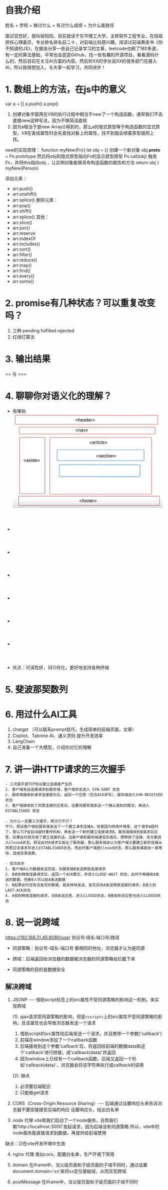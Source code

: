 # 自我介绍
姓名 + 学校 + 做过什么 + 有过什么成绩 + 为什么能胜任

面试官您好，我叫徐阳阳，目前就读于东华理工大学，主修软件工程专业，在班级担任心理委员，专业排名排名前二十，对前端比较感兴趣，阅读过前端黄皮书《你不知道的JS》，在掘金分享一些自己记录学习的文章，leetcode也刷了180多道，有一定的算法基础，平常也会逛逛Github，找一些有趣的开源项目，看看源码什么的，然后目前在关注AI方面的内容。然后听XX的学长说XX的很多部门在接入AI，所以我很想加入，与大家一起学习，共同进步！

# 1. 数组上的方法，在js中的意义
var a = []
a.push()
a.pop()

1. 创建对象字面两在V8的执行过程中相当于new了一个构造函数，通常我们不去直接new这种写法，因为不够简洁直观
2. 因为a相当于是new Array()得到的，那么a的隐式原型等于构造函数的显式原型，V8在查找属性时会先查找对象上的属性，找不到就会顺着原型链网上找。

new的实现原理：
function myNew(Fn){
    let obj = {} 创建一个新对象
    obj.__proto__ = Fn.prototype 然后将obj的隐式原型指向Fn的显示原型原型
    Fn.call(obj) 触发Fn，并将this指向obj ，让实例对象能够具有构造函数的属性和方法
    return obj
}
myNew(Person)

添加元素：
- arr.push()
- arr.unshift()
- arr.splice()
删除元素：
- arr.pop()
- arr.shift()
- arr.splice()
其他：
- arr.slice()
- arr.join()
- arr.reserve
- arr.indexOf
- arr.includes()
- arr.sort()
- arr.filter()
- arr.reduce()
- arr.map()
- arr.find()
- arr.every()
- arr.some()

# 2. promise有几种状态？可以重复改变吗？
1. 三种 pending fulfilled rejected
2. 红绿灯算法

# 3. 输出结果
== 与 ===

# 4. 聊聊你对语义化的理解？
- 有哪些
![alt text](image.png)
- <header>
- <nav>
- <aside>
- <article>
- <section>
- <footer>
- 优点：可读性好，SEO优化，更好地支持各种终端

# 5. 斐波那契数列


# 6. 用过什么AI工具
1. chatgpt （可以联系prompt技巧，生成简单的前端页面，文章）
2. Copilot、Tabnine AI、通义灵码  提升开发效率
3. LangChain
4. 自己准备一个大模型，介绍你对它的理解

# 7. 讲一讲HTTP请求的三次握手
    - 三次握手是TCP协议建立连接是产生的
    1. 客户端发送连接请求到服务端，客户端状态进入 SYN-SENT 状态
    2. 服务端接收到请求连接报文后，返回一个应答（包含ACK序号），服务端进入SYN-RECEIVED状态
    3. 客户端接收到了同意连接的应答后，还要向服务端发送一个确认收到的报文。再进入 ESTABLISHED 状态

    - 为什么一定要三次握手，两次行不行？
    不行，假设客户端给服务端发送了一个建立请求连接A，但是因为网络环境差，这个请求A超时了，那么TCP会启动超时重传机制，再发送一个新的建立连接请求B，服务端接收到B请求后应答，如果此时就完成了建立连接的话，当客户端和服务端通信完成后，便释放了连接，双方都进入Closed状态。假设此时A请求又抵达了服务器，那么服务端会认为客户端又要建立新的连接从而答应该请求并进入ESTABLISHED状态，而此时客户端是Closed状态，那么服务端就会一直等待，造成资源浪费。

    - 四次挥手
    1. 客户端A认为数据发送完成，向服务端B发送释放连接请求
    2. B收到释放连接请求后，返回一个ACK报文，并进入CLOSE-WAIT 状态，此时不再接收A发送的数据，但是B人可以给A发送数据
    3. B如果此时还有没发完的数据，就会继续发送，发完后向A发送释放连接的请求，B进入到LAST-ACK状态
    4. A收到释放连接的请求，向B发送应答，进入CLOSED状态，B接收到该应答也进入CLOSED状态

# 8. 说一说跨域
https://192.168.31.45:8080/user
协议号:域名:端口号/路径

- 同源策略：协议号-域名-端口号 都相同的地址，浏览器才认为是同源

- 跨域：后端返回给浏览器的数据被浏览器的同源策略给拦截下来

- 同源策略的目的是数据安全
 
## 解决跨域
1. JSONP --- 借助script标签上的src属性不受同源策略的影响这一机制，来实现跨域

    (1). ajax请求受同源策略的影响，但是`<script>`上的src属性不受同源策略的影响，且该属性也会导致浏览器发送一个请求
    1. 借助script的src属性给后端发送一个请求，并且携带一个参数('callback')
    2. 前端在window添加了一个callback函数
    3. 后端接收到这个参数'callback'后，将返回给前端的数据data和这个'callback'进行拼接，成'callback(data)'并返回
    4. 因为window上已经有一个callback函数，后端又返回一个形如'callback(data)'，浏览器会将该字符串执行成callback的调用

    (2). 缺点
    1. 必须要后端配合
    2. 只能做get请求


2. CORS（Cross-Origin Resource Sharing）--- 后端通过设置响应头来告诉浏览器不要拒接接受后端的响应
设置响应头，给出白名单

3. node 代理
vite帮我们启动了一个node服务，且帮我们朝'http://localhost:3000'发起请求，因为后端没有同源策略
所以，vite中的node服务能直接请求到数据，再提供给前端使用

缺点：只在vite开发环境中生效


4. nginx 代理
类似cors，配置白名单，生产环境下常用

5. domain
在iframe中，当父级页面和子级页面的子域不同时，通过设置document.domain='xx'来将xx定位基础域，从而实现跨域


6. postMessage
在iframe中，当父级页面和子级页面的子域不同时